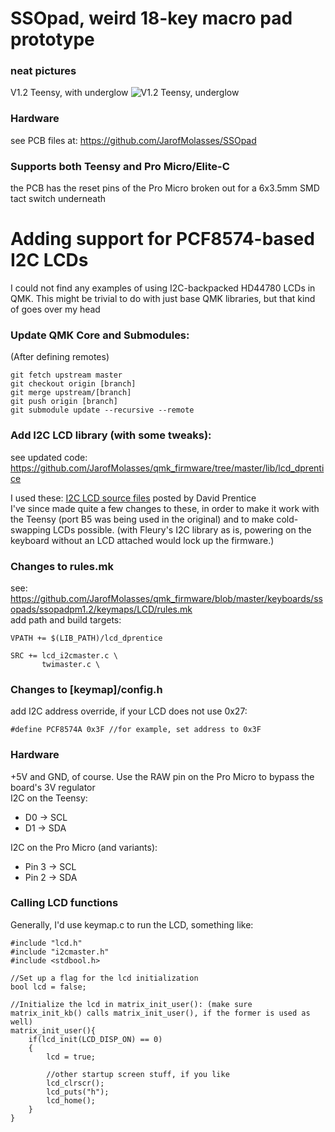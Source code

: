 # SSOpad, weird 18-key macro pad prototype

### neat pictures
V1.2 Teensy, with underglow 
![V1.2 Teensy, underglow](https://user-images.githubusercontent.com/33560291/85184022-05ea1000-b243-11ea-93e6-429593b7d0d9.jpg)

### Hardware
see PCB files at: https://github.com/JarofMolasses/SSOpad

### Supports both Teensy and Pro Micro/Elite-C
the PCB has the reset pins of the Pro Micro broken out for a 6x3.5mm SMD tact switch underneath


# Adding support for PCF8574-based I2C LCDs
I could not find any examples of using I2C-backpacked HD44780 LCDs in QMK. This might be trivial to do with just base QMK libraries, but that kind of goes over my head 

### Update QMK Core and Submodules:
(After defining remotes)
```
git fetch upstream master
git checkout origin [branch]
git merge upstream/[branch]
git push origin [branch]
git submodule update --recursive --remote
```

### Add I2C LCD library (with some tweaks):
see updated code: https://github.com/JarofMolasses/qmk_firmware/tree/master/lib/lcd_dprentice

I used these: [I2C LCD source files](https://www.avrfreaks.net/comment/2640876#comment-2640876) posted by David Prentice\
I've since made quite a few changes to these, in order to make it work with the Teensy (port B5 was being used in the original) and to make cold-swapping LCDs possible. (with Fleury's I2C library as is, powering on the keyboard without an LCD attached would lock up the firmware.) 

### Changes to rules.mk 
see: https://github.com/JarofMolasses/qmk_firmware/blob/master/keyboards/ssopads/ssopadpm1.2/keymaps/LCD/rules.mk \
add path and build targets:
```
VPATH += $(LIB_PATH)/lcd_dprentice

SRC += lcd_i2cmaster.c \
       twimaster.c \
```
### Changes to [keymap]/config.h
add I2C address override, if your LCD does not use 0x27:
```
#define PCF8574A 0x3F //for example, set address to 0x3F
```
### Hardware
+5V and GND, of course. Use the RAW pin on the Pro Micro to bypass the board's 3V regulator\
I2C on the Teensy:
- D0 -> SCL
- D1 -> SDA

I2C on the Pro Micro (and variants):
- Pin 3 -> SCL
- Pin 2 -> SDA

### Calling LCD functions 
Generally, I'd use keymap.c to run the LCD, something like:
```
#include "lcd.h"
#include "i2cmaster.h"
#include <stdbool.h>

//Set up a flag for the lcd initialization
bool lcd = false;

//Initialize the lcd in matrix_init_user(): (make sure matrix_init_kb() calls matrix_init_user(), if the former is used as well)
matrix_init_user(){
    if(lcd_init(LCD_DISP_ON) == 0)
    {
        lcd = true;
        
        //other startup screen stuff, if you like
        lcd_clrscr();
        lcd_puts("h");
        lcd_home();
    }
}
```





